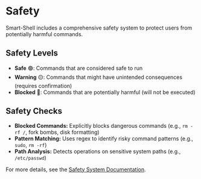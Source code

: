 # Safety

Smart-Shell includes a comprehensive safety system to protect users from potentially harmful commands.

## Safety Levels

- **Safe** 🟢: Commands that are considered safe to run
- **Warning** 🟡: Commands that might have unintended consequences (requires confirmation)
- **Blocked** 🔴: Commands that are potentially harmful (will not be executed)

## Safety Checks

- **Blocked Commands:** Explicitly blocks dangerous commands (e.g., `rm -rf /`, fork bombs, disk formatting)
- **Pattern Matching:** Uses regex to identify risky command patterns (e.g., `sudo`, `rm -rf`)
- **Path Analysis:** Detects operations on sensitive system paths (e.g., `/etc/passwd`)

For more details, see the [Safety System Documentation](SAFETY.md).
